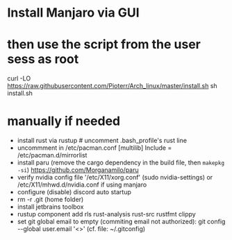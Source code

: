 # Install Manjaro via GUI

# then use the script from the user sess as root
curl -LO https://raw.githubusercontent.com/Pioterr/Arch_linux/master/install.sh
sh install.sh

# manually if needed

- install rust via rustup # uncomment .bash_profile's rust line
- uncommment in /etc/pacman.conf
      [multilib]
      Include = /etc/pacman.d/mirrorlist
- install paru (remove the cargo dependency in the build file, then `makepkg -si`) https://github.com/Morganamilo/paru
- verify nvidia config file '/etc/X11/xorg.conf' (sudo nvidia-settings)
or /etc/X11/mhwd.d/nvidia.conf if using manjaro
- configure (disable) discord auto startup
- rm -r .git (home folder)
- install jetbrains toolbox
- rustup component add rls rust-analysis rust-src rustfmt clippy
- set git global email to empty (commiting email not authorized): git config --global user.email '<>' (cf. file: ~/.gitconfig)
